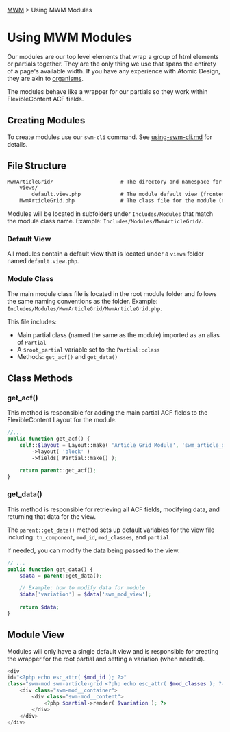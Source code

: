 [MWM](/README.md) > Using MWM Modules

# Using MWM Modules

Our modules are our top level elements that wrap a group of html elements or partials together. They are the only thing we use that spans the entirety of a page's available width. If you have any experience with Atomic Design, they are akin to [organisms](https://bradfrost.com/blog/post/atomic-web-design/#organisms).

The modules behave like a wrapper for our partials so they work within FlexibleContent ACF fields.

## Creating Modules

To create modules use our `swm-cli` command. See [using-swm-cli.md](/docs/using-swm-cli.md) for details.

## File Structure

```markdown
MwmArticleGrid/                      # The directory and namespace for module
    views/
        default.view.php             # The module default view (frontend)
    MwmArticleGrid.php               # The class file for the module (controller)
```

Modules will be located in subfolders under `Includes/Modules` that match the module class name. Example: `Includes/Modules/MwmArticleGrid/`.

### Default View

All modules contain a default view that is located under a `views` folder named `default.view.php`.

### Module Class

The main module class file is located in the root module folder and follows the same naming conventions as the folder. Example: `Includes/Modules/MwmArticleGrid/MwmArticleGrid.php`.

This file includes:
- Main partial class (named the same as the module) imported as an alias of `Partial`
- A `$root_partial` variable set to the `Partial::class`
- Methods: `get_acf()` and `get_data()`

## Class Methods

### get_acf()

This method is responsible for adding the main partial ACF fields to the FlexibleContent Layout for the module.

```php
//...
public function get_acf() {
    self::$layout = Layout::make( 'Article Grid Module', 'swm_article_grid' )
        ->layout( 'block' )
        ->fields( Partial::make() );

    return parent::get_acf();
}
```

### get_data()

This method is responsible for retrieving all ACF fields, modifying data, and returning that data for the view.

The `parent::get_data()` method sets up default variables for the view file including: `tn_component`, `mod_id`, `mod_classes`, and `partial`.

If needed, you can modify the data being passed to the view.

```php
// ...
public function get_data() {
    $data = parent::get_data();

    // Example: how to modify data for module
    $data['variation'] = $data['swm_mod_view'];
    
    return $data;
}
```

## Module View

Modules will only have a single default view and is responsible for creating the wrapper for the root partial and setting a variation (when needed).

```php
<div
id="<?php echo esc_attr( $mod_id ); ?>"
class="swm-mod swm-article-grid <?php echo esc_attr( $mod_classes ); ?>" data-tn-component="<?php echo esc_attr( $tn_component ); ?>">
    <div class="swm-mod__container">
        <div class="swm-mod__content">
            <?php $partial->render( $variation ); ?>
        </div>
    </div>
</div>
```
